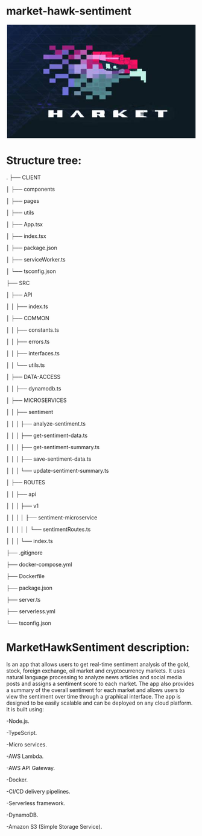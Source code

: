 # market-hawk-sentiment
  
<p align="center">
  
  <img src="hawk1.jpg" width="500" height="300">
  
</p>

# Structure tree:

.
├── CLIENT

│   ├── components

│   ├── pages

│   ├── utils

│   ├── App.tsx

│   ├── index.tsx

│   ├── package.json

│   ├── serviceWorker.ts

│   └── tsconfig.json

├── SRC

│   ├── API

│   │   ├── index.ts

│   ├── COMMON

│   │   ├── constants.ts

│   │   ├── errors.ts

│   │   ├── interfaces.ts

│   │   └── utils.ts

│   ├── DATA-ACCESS

│   │   ├── dynamodb.ts

│   ├── MICROSERVICES

│   │   ├── sentiment

│   │   │   ├── analyze-sentiment.ts

│   │   │   ├── get-sentiment-data.ts

│   │   │   ├── get-sentiment-summary.ts

│   │   │   ├── save-sentiment-data.ts

│   │   │   └── update-sentiment-summary.ts

│   ├── ROUTES

│   │   ├── api

│   │   │   ├── v1

│   │   │   │   ├── sentiment-microservice

│   │   │   │   │   └── sentimentRoutes.ts

│   │   │   └── index.ts

├── .gitignore

├── docker-compose.yml

├── Dockerfile

├── package.json

├── server.ts

├── serverless.yml

└── tsconfig.json







# MarketHawkSentiment description:

Is an app that allows users to get real-time sentiment analysis of the gold, stock, foreign exchange, oil market and cryptocurrency markets. It uses natural language processing to analyze news articles and social media posts and assigns a sentiment score to each market. The app also provides a summary of the overall sentiment for each market and allows users to view the sentiment over time through a graphical interface. The app is designed to be easily scalable and can be deployed on any cloud platform. It is built using:

-Node.js.

-TypeScript.

-Micro services.

-AWS Lambda.

-AWS API Gateway.

-Docker.

-CI/CD delivery pipelines.

-Serverless framework.

-DynamoDB.

-Amazon S3 (Simple Storage Service).
